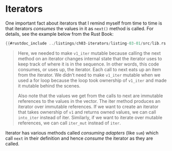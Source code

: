 # Iterators

One important fact about iterators that I remind myself from time to time is that iterators _consumes_ the values in it as `next()` method is called. For details, see the example below from the Rust Book:

```rust
{{#rustdoc_include ../listings/ch03-iterators/listing-03-01/src/lib.rs:here}}
```

> Here, we needed to make `v1_iter` mutable because calling the next method on an iterator changes internal state that the iterator uses to keep track of where it is in the sequence. In other words, this code consumes, or uses up, the iterator. Each call to next eats up an item from the iterator. We didn’t need to make `v1_iter` mutable when we used a for loop because the loop took ownership of `v1_iter` and made it mutable behind the scenes.
>
> Also note that the values we get from the calls to next are immutable references to the values in the vector. The iter method produces an iterator over immutable references. If we want to create an iterator that takes ownership of `v1` and returns owned values, we can call `into_iter` instead of iter. Similarly, if we want to iterate over mutable references, we can call `iter_mut` instead of `iter`.

Iterator has various methods called _consuming adapters_ (like `sum`) which call `next` in their definition and hence _consume_ the iterator as they are called.
